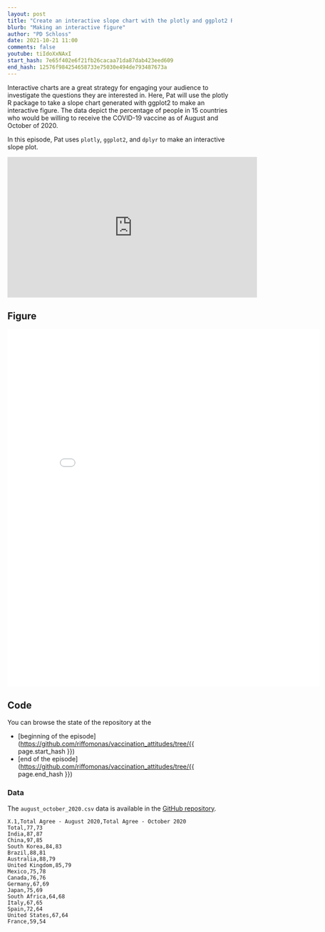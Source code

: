 ```yaml
---
layout: post
title: "Create an interactive slope chart with the plotly and ggplot2 R packages (CC156)"
blurb: "Making an interactive figure"
author: "PD Schloss"
date: 2021-10-21 11:00
comments: false
youtube: tiIdoXxNAxI
start_hash: 7e65f402e6f21fb26cacaa71da87dab423eed609
end_hash: 12576f984254658733e75030e494de793487673a
---
```


Interactive charts are a great strategy for engaging your audience to investigate the questions they are interested in. Here, Pat will use the plotly R package to take a slope chart generated with ggplot2 to make an interactive figure. The data depict the percentage of people in 15 countries who would be willing to receive the COVID-19 vaccine as of August and October of 2020.

In this episode, Pat uses `plotly`, `ggplot2`, and `dplyr` to make an interactive slope plot.

<link rel="preconnect" href="https://fonts.googleapis.com">
<link rel="preconnect" href="https://fonts.gstatic.com" crossorigin>
<link href="https://fonts.googleapis.com/css2?family=Montserrat&family=Patua+One&display=swap" rel="stylesheet">


<iframe style="margin: 0 auto;display:block;" width="560" height="315" src="https://www.youtube.com/embed/{{ page.youtube }}" frameborder="0" allow="accelerometer; autoplay; encrypted-media; gyroscope; picture-in-picture" allowfullscreen></iframe>


## Figure

<iframe style="border: none;" width="700px" height="800px" src="assets/slope-plotly.html"></iframe>

## Code

You can browse the state of the repository at the
* [beginning of the episode](https://github.com/riffomonas/vaccination_attitudes/tree/{{ page.start_hash }})
* [end of the episode](https://github.com/riffomonas/vaccination_attitudes/tree/{{ page.end_hash }})


### Data

The `august_october_2020.csv` data is available in the [GitHub repository](https://raw.githubusercontent.com/riffomonas/vaccination_attitudes/3f39b9e09618144874ced760c9a6332498e3a19c/august_october_2020.csv).

```
X.1,Total Agree - August 2020,Total Agree - October 2020
Total,77,73
India,87,87
China,97,85
South Korea,84,83
Brazil,88,81
Australia,88,79
United Kingdom,85,79
Mexico,75,78
Canada,76,76
Germany,67,69
Japan,75,69
South Africa,64,68
Italy,67,65
Spain,72,64
United States,67,64
France,59,54
```
